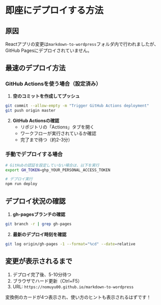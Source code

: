 # 即座にデプロイする方法

## 原因
Reactアプリの変更は`markdown-to-wordpress`フォルダ内で行われましたが、GitHub Pagesにデプロイされていません。

## 最速のデプロイ方法

### GitHub Actionsを使う場合（設定済み）

1. **空のコミットを作成してプッシュ**
```bash
git commit --allow-empty -m "Trigger GitHub Actions deployment"
git push origin master
```

2. **GitHub Actionsの確認**
   - リポジトリの「Actions」タブを開く
   - ワークフローが実行されているか確認
   - 完了まで待つ（約2-3分）

### 手動でデプロイする場合

```bash
# GitHubの認証を設定していない場合は、以下を実行
export GH_TOKEN=ghp_YOUR_PERSONAL_ACCESS_TOKEN

# デプロイ実行
npm run deploy
```

## デプロイ状況の確認

1. **gh-pagesブランチの確認**
```bash
git branch -r | grep gh-pages
```

2. **最新のデプロイ時刻を確認**
```bash
git log origin/gh-pages -1 --format="%cd" --date=relative
```

## 変更が表示されるまで

1. デプロイ完了後、5-10分待つ
2. ブラウザでハード更新（Ctrl+F5）
3. URL: `https://nomuyu00.github.io/markdown-to-wordpress`

変換例のカードが4つ表示され、使い方のヒントも表示されるはずです！